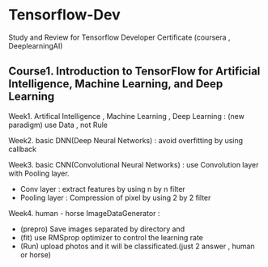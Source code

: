 # Tensorflow-Dev
Study and Review  for Tensorflow Developer Certificate (coursera , DeeplearningAI)

<h2>Course1. Introduction to TensorFlow for Artificial Intelligence, Machine Learning, and Deep Learning </h2>

Week1. Artifical Intelligence , Machine Learning , Deep Learning : (new paradigm) use Data , not Rule 

Week2. basic DNN(Deep Neural Networks) : avoid overfitting by using callback

Week3. basic CNN(Convolutional Neural Networks) : use Convolution layer with Pooling layer. 
- Conv layer : extract features by using n by n filter 
- Pooling layer : Compression of pixel by using 2 by 2 filter

Week4. human - horse ImageDataGenerator : 
- (prepro) Save images separated by directory and 
- (fit) use RMSprop optimizer to control the learning rate
- (Run) upload photos and it will be classificated.(just 2 answer , human or horse)
